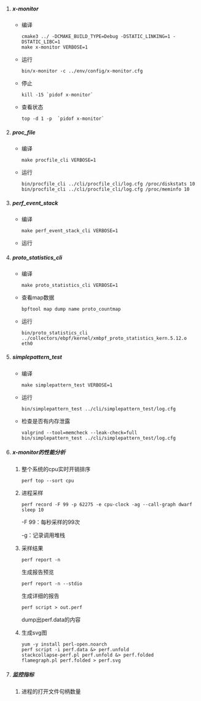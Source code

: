 1. ##### x-monitor

   - 编译

     ```
     cmake3 ../ -DCMAKE_BUILD_TYPE=Debug -DSTATIC_LINKING=1 -DSTATIC_LIBC=1
     make x-monitor VERBOSE=1
     ```

   - 运行

     ```
     bin/x-monitor -c ../env/config/x-monitor.cfg
     ```

   - 停止

     ```
     kill -15 `pidof x-monitor`
     ```

   - 查看状态

     ```
     top -d 1 -p  `pidof x-monitor`
     ```

2. ##### proc_file

   - 编译

     ```
     make procfile_cli VERBOSE=1
     ```

   - 运行

     ```
     bin/procfile_cli ../cli/procfile_cli/log.cfg /proc/diskstats 10
     bin/procfile_cli ../cli/procfile_cli/log.cfg /proc/meminfo 10
     ```

3. ##### perf_event_stack

   - 编译

     ```
     make perf_event_stack_cli VERBOSE=1
     ```

   - 运行

4. ##### proto_statistics_cli

   - 编译

     ```
     make proto_statistics_cli VERBOSE=1
     ```

   - 查看map数据

     ```
     bpftool map dump name proto_countmap
     ```

   - 运行

     ```
     bin/proto_statistics_cli ../collectors/ebpf/kernel/xmbpf_proto_statistics_kern.5.12.o eth0
     ```

5. ##### simplepattern_test

   - 编译

     ```
     make simplepattern_test VERBOSE=1
     ```

   - 运行

     ```
     bin/simplepattern_test ../cli/simplepattern_test/log.cfg
     ```

   - 检查是否有内存泄露

     ```
     valgrind --tool=memcheck --leak-check=full bin/simplepattern_test ../cli/simplepattern_test/log.cfg
     ```

6. ##### x-monitor的性能分析

   1. 整个系统的cpu实时开销排序

      ```none
      perf top --sort cpu
      ```

   2. 进程采样

      ```
      perf record -F 99 -p 62275 -e cpu-clock -ag --call-graph dwarf sleep 10
      ```

      -F 99：每秒采样的99次

      -g：记录调用堆栈

   3. 采样结果

      ```
      perf report -n
      ```

      生成报告预览

      ```
      perf report -n --stdio
      ```

      生成详细的报告

      ```
      perf script > out.perf
      ```

      dump出perf.data的内容

   4. 生成svg图

      ```
      yum -y install perl-open.noarch
      perf script -i perf.data &> perf.unfold
      stackcollapse-perf.pl perf.unfold &> perf.folded
      flamegraph.pl perf.folded > perf.svg
      ```

7. ##### 监控指标

   1. 进程的打开文件句柄数量



